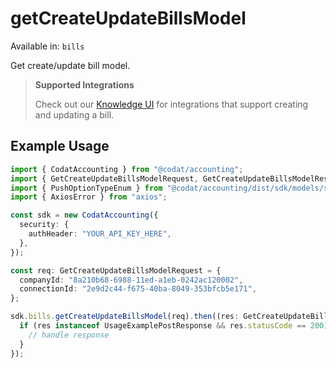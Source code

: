# getCreateUpdateBillsModel
Available in: `bills`

Get create/update bill model.

 > **Supported Integrations**
> 
> Check out our [Knowledge UI](https://knowledge.codat.io/supported-features/accounting?view=tab-by-data-type&dataType=bills) for integrations that support creating and updating a bill.

## Example Usage
```typescript
import { CodatAccounting } from "@codat/accounting";
import { GetCreateUpdateBillsModelRequest, GetCreateUpdateBillsModelResponse } from "@codat/accounting/dist/sdk/models/operations";
import { PushOptionTypeEnum } from "@codat/accounting/dist/sdk/models/shared";
import { AxiosError } from "axios";

const sdk = new CodatAccounting({
  security: {
    authHeader: "YOUR_API_KEY_HERE",
  },
});

const req: GetCreateUpdateBillsModelRequest = {
  companyId: "8a210b68-6988-11ed-a1eb-0242ac120002",
  connectionId: "2e9d2c44-f675-40ba-8049-353bfcb5e171",
};

sdk.bills.getCreateUpdateBillsModel(req).then((res: GetCreateUpdateBillsModelResponse | AxiosError) => {
  if (res instanceof UsageExamplePostResponse && res.statusCode == 200) {
    // handle response
  }
});
```